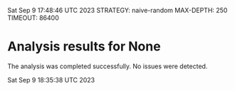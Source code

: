 Sat Sep  9 17:48:46 UTC 2023
STRATEGY: naive-random
MAX-DEPTH: 250
TIMEOUT: 86400
# Analysis results for None
The analysis was completed successfully. No issues were detected.

Sat Sep  9 18:35:38 UTC 2023
